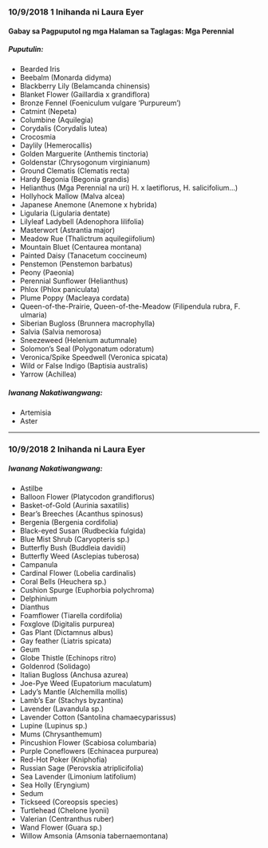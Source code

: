 ### 10/9/2018 1 Inihanda ni Laura Eyer

#### Gabay sa Pagpuputol ng mga Halaman sa Taglagas: Mga Perennial

##### Puputulin:
- Bearded Iris  
- Beebalm (Monarda didyma)  
- Blackberry Lily (Belamcanda chinensis)  
- Blanket Flower (Gaillardia x grandiflora)  
- Bronze Fennel (Foeniculum vulgare ‘Purpureum’)  
- Catmint (Nepeta)  
- Columbine (Aquilegia)  
- Corydalis (Corydalis lutea)  
- Crocosmia  
- Daylily (Hemerocallis)  
- Golden Marguerite (Anthemis tinctoria)  
- Goldenstar (Chrysogonum virginianum)  
- Ground Clematis (Clematis recta)  
- Hardy Begonia (Begonia grandis)  
- Helianthus (Mga Perennial na uri) H. x laetiflorus, H. salicifolium...)  
- Hollyhock Mallow (Malva alcea)  
- Japanese Anemone (Anemone x hybrida)  
- Ligularia (Ligularia dentate)  
- Lilyleaf Ladybell (Adenophora lilifolia)  
- Masterwort (Astrantia major)  
- Meadow Rue (Thalictrum aquilegiifolium)  
- Mountain Bluet (Centaurea montana)  
- Painted Daisy (Tanacetum coccineum)  
- Penstemon (Penstemon barbatus)  
- Peony (Paeonia)  
- Perennial Sunflower (Helianthus)  
- Phlox (Phlox paniculata)  
- Plume Poppy (Macleaya cordata)  
- Queen-of-the-Prairie, Queen-of-the-Meadow (Filipendula rubra, F. ulmaria)  
- Siberian Bugloss (Brunnera macrophylla)  
- Salvia (Salvia nemorosa)  
- Sneezeweed (Helenium autumnale)  
- Solomon’s Seal (Polygonatum odoratum)  
- Veronica/Spike Speedwell (Veronica spicata)  
- Wild or False Indigo (Baptisia australis)  
- Yarrow (Achillea)  

##### Iwanang Nakatiwangwang:
- Artemisia  
- Aster  

---

### 10/9/2018 2 Inihanda ni Laura Eyer

##### Iwanang Nakatiwangwang:
- Astilbe  
- Balloon Flower (Platycodon grandiflorus)  
- Basket-of-Gold (Aurinia saxatilis)  
- Bear’s Breeches (Acanthus spinosus)  
- Bergenia (Bergenia cordifolia)  
- Black-eyed Susan (Rudbeckia fulgida)  
- Blue Mist Shrub (Caryopteris sp.)  
- Butterfly Bush (Buddleia davidii)  
- Butterfly Weed (Asclepias tuberosa)  
- Campanula  
- Cardinal Flower (Lobelia cardinalis)  
- Coral Bells (Heuchera sp.)  
- Cushion Spurge (Euphorbia polychroma)  
- Delphinium  
- Dianthus  
- Foamflower (Tiarella cordifolia)  
- Foxglove (Digitalis purpurea)  
- Gas Plant (Dictamnus albus)  
- Gay feather (Liatris spicata)  
- Geum  
- Globe Thistle (Echinops ritro)  
- Goldenrod (Solidago)  
- Italian Bugloss (Anchusa azurea)  
- Joe-Pye Weed (Eupatorium maculatum)  
- Lady’s Mantle (Alchemilla mollis)  
- Lamb’s Ear (Stachys byzantina)  
- Lavender (Lavandula sp.)  
- Lavender Cotton (Santolina chamaecyparissus)  
- Lupine (Lupinus sp.)  
- Mums (Chrysanthemum)  
- Pincushion Flower (Scabiosa columbaria)  
- Purple Coneflowers (Echinacea purpurea)  
- Red-Hot Poker (Kniphofia)  
- Russian Sage (Perovskia atriplicifolia)  
- Sea Lavender (Limonium latifolium)  
- Sea Holly (Eryngium)  
- Sedum  
- Tickseed (Coreopsis species)  
- Turtlehead (Chelone lyonii)  
- Valerian (Centranthus ruber)  
- Wand Flower (Guara sp.)  
- Willow Amsonia (Amsonia tabernaemontana)